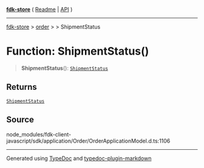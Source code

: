 [**fdk-store**](../../../README.md) ( [Readme](../../../README.md) \| [API](../../../API.md) )

---

[fdk-store](../../../API.md) > [order](../../README.md) > [<internal>](../README.md) > ShipmentStatus

# Function: ShipmentStatus()

> **ShipmentStatus**(): [`ShipmentStatus`](../type-aliases/type-alias.ShipmentStatus.md)

## Returns

[`ShipmentStatus`](../type-aliases/type-alias.ShipmentStatus.md)

## Source

node_modules/fdk-client-javascript/sdk/application/Order/OrderApplicationModel.d.ts:1106

---

Generated using [TypeDoc](https://typedoc.org/) and [typedoc-plugin-markdown](https://www.npmjs.com/package/typedoc-plugin-markdown)
